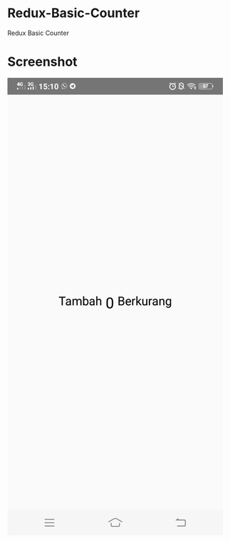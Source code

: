 # Redux-Basic-Counter
Redux Basic Counter
# Screenshot 
![dokumentasi](https://github.com/thisWandiPratama/Redux-Basic-Counter/blob/master/Dokumentasi/counterRedux.jpg)
